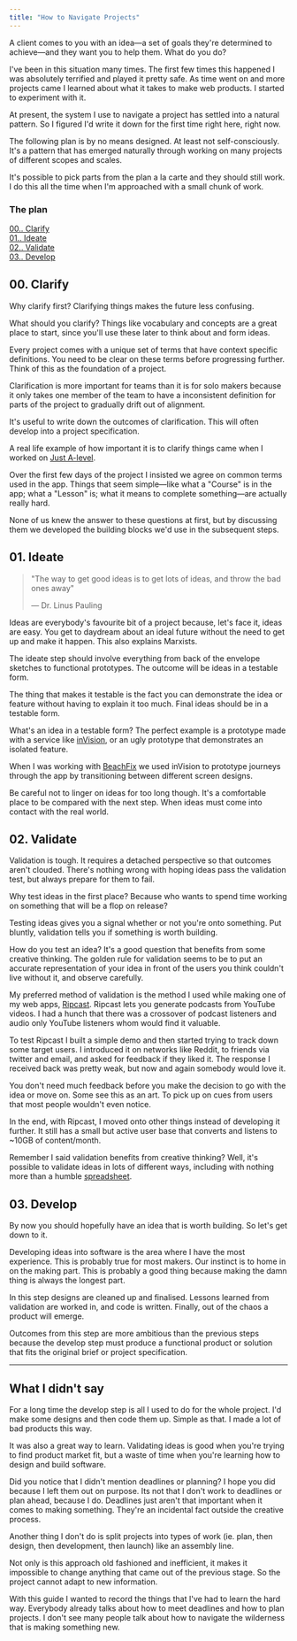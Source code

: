 ```yaml
---
title: "How to Navigate Projects"
---
```


A client comes to you with an idea—a set of goals they're determined to achieve—and they want you to help them. What do you do?

I've been in this situation many times. The first few times this happened I was absolutely terrified and played it pretty safe. As time went on and more projects came I learned about what it takes to make web products. I started to experiment with it.

At present, the system I use to navigate a project has settled into a natural pattern. So I figured I'd write it down for the first time right here, right now.

The following plan is by no means designed. At least not self-consciously. It's a pattern that has emerged naturally through working on many projects of different scopes and scales.

It's possible to pick parts from the plan a la carte and they should still work. I do this all the time when I'm approached with a small chunk of work.

### The plan
[00.. Clarify](#clarify)  
[01.. Ideate](#ideate)  
[02.. Validate](#validate)  
[03.. Develop](#develop)  

## <a name="clarify"></a>00. Clarify
Why clarify first? Clarifying things makes the future less confusing. 

What should you clarify? Things like vocabulary and concepts are a great place to start, since you'll use these later to think about and form ideas.

Every project comes with a unique set of terms that have context specific definitions. You need to be clear on these terms before progressing further. Think of this as the foundation of a project.

Clarification is more important for teams than it is for solo makers because it only takes one member of the team to have a inconsistent definition for parts of the project to gradually drift out of alignment.

It's useful to write down the outcomes of clarification. This will often develop into a project specification.

A real life example of how important it is to clarify things came when I worked on [Just A-level](http://justalevel.com). 

Over the first few days of the project I insisted we agree on common terms used in the app. Things that seem simple—like what a "Course" is in the app; what a "Lesson" is; what it means to complete something—are actually really hard.

None of us knew the answer to these questions at first, but by discussing them we developed the building blocks we'd use in the subsequent steps.


## <a name="ideate"></a>01. Ideate

>"The way to get good ideas is to get lots of ideas, and throw the bad ones away"
>
> — Dr. Linus Pauling

Ideas are everybody's favourite bit of a project because, let's face it, ideas are easy. You get to daydream about an ideal future without the need to get up and make it happen. This also explains Marxists.

The ideate step should involve everything from back of the envelope sketches to functional prototypes. The outcome will be ideas in a testable form. 

The thing that makes it testable is the fact you can demonstrate the idea or feature without having to explain it too much. Final ideas should be in a testable form.

What's an idea in a testable form? The perfect example is a prototype made with a service like [inVision](https://www.invisionapp.com/), or an ugly prototype that demonstrates an isolated feature.

When I was working with [BeachFix](http://beachfix.co/) we used inVision to prototype journeys through the app by transitioning between different screen designs. 

Be careful not to linger on ideas for too long though. It's a comfortable place to be compared with the next step. When ideas must come into contact with the real world.


## <a name="validate"></a>02. Validate
Validation is tough. It requires a detached perspective so that outcomes aren't clouded. There's nothing wrong with hoping ideas pass the validation test, but always prepare for them to fail. 

Why test ideas in the first place? Because who wants to spend time working on something that will be a flop on release?

Testing ideas gives you a signal whether or not you're onto something. Put bluntly, validation tells you if something is worth building.

How do you test an idea? It's a good question that benefits from some creative thinking. The golden rule for validation seems to be to put an accurate representation of your idea in front of the users you think couldn't live without it, and observe carefully. 

My preferred method of validation is the method I used while making one of my web apps, [Ripcast](https://nosaj.io/r/ripcast-writeup). Ripcast lets you generate podcasts from YouTube videos. I had a hunch that there was a crossover of podcast listeners and audio only YouTube listeners whom would find it valuable.  

To test Ripcast I built a simple demo and then started trying to track down some target users. I introduced it on networks like Reddit, to friends via twitter and email, and asked for feedback if they liked it. The response I received back was pretty weak, but now and again somebody would love it.

You don't need much feedback before you make the decision to go with the idea or move on. Some see this as an art. To pick up on cues from users that most people wouldn't even notice.

In the end, with Ripcast, I moved onto other things instead of developing it further. It still has a small but active user base that converts and listens to ~10GB of content/month.

Remember I said validation benefits from creative thinking? Well, it's possible to validate ideas in lots of different ways, including with nothing more than a humble [spreadsheet](https://twitter.com/levelsio/status/481228588390547456). 

## 03. <a name="develop"></a>Develop
By now you should hopefully have an idea that is worth building. So let's get down to it.

Developing ideas into software is the area where I have the most experience. This is probably true for most makers. Our instinct is to home in on the making part. This is probably a good thing because making the damn thing is always the longest part.

In this step designs are cleaned up and finalised. Lessons learned from validation are worked in, and code is written. Finally, out of the chaos a product will emerge.

Outcomes from this step are more ambitious than the previous steps because the develop step must produce a functional product or solution that fits the original brief or project specification. 

---

## What I didn't say

For a long time the develop step is all I used to do for the whole project. I'd make some designs and then code them up. Simple as that. I made a lot of bad products this way.

It was also a great way to learn. Validating ideas is good when you're trying to find product market fit, but a waste of time when you're learning how to design and build software.

Did you notice that I didn't mention deadlines or planning? I hope you did because I left them out on purpose. Its not that I don't work to deadlines or plan ahead, because I do. Deadlines just aren't that important when it comes to making something. They're an incidental fact outside the creative process.

Another thing I don't do is split projects into types of work (ie. plan, then design, then development, then launch) like an assembly line. 

Not only is this approach old fashioned and inefficient, it makes it impossible to change anything that came out of the previous stage. So the project cannot adapt to new information.

With this guide I wanted to record the things that I've had to learn the hard way. Everybody already talks about how to meet deadlines and how to plan projects. I don't see many people talk about how to navigate the wilderness that is making something new.

